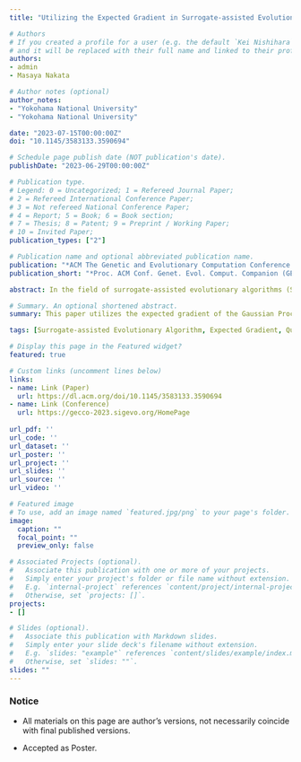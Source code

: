 ```yaml
---
title: "Utilizing the Expected Gradient in Surrogate-assisted Evolutionary Algorithms"

# Authors
# If you created a profile for a user (e.g. the default `Kei Nishihara` user), write the username (folder name) here 
# and it will be replaced with their full name and linked to their profile.
authors:
- admin
- Masaya Nakata

# Author notes (optional)
author_notes:
- "Yokohama National University"
- "Yokohama National University"

date: "2023-07-15T00:00:00Z"
doi: "10.1145/3583133.3590694"

# Schedule page publish date (NOT publication's date).
publishDate: "2023-06-29T00:00:00Z"

# Publication type.
# Legend: 0 = Uncategorized; 1 = Refereed Journal Paper;
# 2 = Refereed International Conference Paper;
# 3 = Not refereed National Conference Paper;
# 4 = Report; 5 = Book; 6 = Book section;
# 7 = Thesis; 8 = Patent; 9 = Preprint / Working Paper;
# 10 = Invited Paper;
publication_types: ["2"]

# Publication name and optional abbreviated publication name.
publication: "*ACM The Genetic and Evolutionary Computation Conference Companion (GECCO Companion)*, pp. 1--4"
publication_short: "*Proc. ACM Conf. Genet. Evol. Comput. Companion (GECCO Companion)*, pp. 1--4"

abstract: In the field of surrogate-assisted evolutionary algorithms (SAEAs), Gaussian Process (GP) is a widely used technique to approximate the objective function. Although a GP model can provide an expected gradient of a function to be approximated, little attention has been paid to the utilization of the gradient information. Thus, this paper presents an expected gradient-based SAEA, in which the expected gradient of the objective function provided by the GP models is utilized to conduct an efficient local search. Specifically, the proposed algorithm first conducts a global search with a differential evolution algorithm to find promising regions of the search space. Then, it builds a GP model for each promising region, and a quasi-Newton method (L-BFGS-B) is executed on its model with guidance from the expected gradient. This gradient-based local search intends to sufficiently search the approximate objective function, by finding various local optimal solutions in an efficient manner. Experimental results show that our algorithm is competitive with state-of-the-art SAEAs on a single-objective optimization benchmark suite.

# Summary. An optional shortened abstract.
summary: This paper utilizes the expected gradient of the Gaussian Process (GP) in a surrogate-assisted evolutionary algorithm. Specifically, our proposal iteratively runs a quasi-Newton method (L-BFGS-B) changing initial points on multiple GPs constructed to approximate the promising region of the objective function.

tags: [Surrogate-assisted Evolutionary Algorithm, Expected Gradient, Quasi-Newton Method, Differential Evolution, Gaussian Process]

# Display this page in the Featured widget?
featured: true

# Custom links (uncomment lines below)
links:
- name: Link (Paper)
  url: https://dl.acm.org/doi/10.1145/3583133.3590694
- name: Link (Conference)
  url: https://gecco-2023.sigevo.org/HomePage
 
url_pdf: ''
url_code: ''
url_dataset: ''
url_poster: ''
url_project: ''
url_slides: ''
url_source: ''
url_video: ''

# Featured image
# To use, add an image named `featured.jpg/png` to your page's folder. 
image:
  caption: ""
  focal_point: ""
  preview_only: false

# Associated Projects (optional).
#   Associate this publication with one or more of your projects.
#   Simply enter your project's folder or file name without extension.
#   E.g. `internal-project` references `content/project/internal-project/index.md`.
#   Otherwise, set `projects: []`.
projects:
- []

# Slides (optional).
#   Associate this publication with Markdown slides.
#   Simply enter your slide deck's filename without extension.
#   E.g. `slides: "example"` references `content/slides/example/index.md`.
#   Otherwise, set `slides: ""`.
slides: ""
---
```


### Notice

- All materials on this page are author’s versions, not necessarily coincide with final published versions.

- Accepted as Poster.